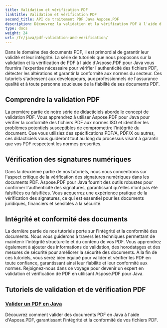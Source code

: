 ```yaml
---
title: Validation et vérification PDF
linktitle: Validation et vérification PDF
second_title: API de traitement PDF Java Aspose.PDF
description: Découvrez la validation et la vérification PDF à l'aide d'Aspose.PDF pour Java. Assurez l'intégrité et la conformité des documents grâce à nos didacticiels complets.
type: docs
weight: 24
url: /fr/java/pdf-validation-and-verification/
---
```


Dans le domaine des documents PDF, il est primordial de garantir leur validité et leur intégrité. La série de tutoriels que nous proposons sur la validation et la vérification de PDF à l'aide d'Aspose.PDF pour Java vous fournira l'expertise nécessaire pour vérifier l'authenticité des fichiers PDF, détecter les altérations et garantir la conformité aux normes du secteur. Ces tutoriels s'adressent aux développeurs, aux professionnels de l'assurance qualité et à toute personne soucieuse de la fiabilité de ses documents PDF.

## Comprendre la validation PDF

La première partie de notre série de didacticiels aborde le concept de validation PDF. Vous apprendrez à utiliser Aspose.PDF pour Java pour vérifier la conformité des fichiers PDF aux normes ISO et identifier les problèmes potentiels susceptibles de compromettre l'intégrité du document. Que vous utilisiez des spécifications PDF/A, PDF/X ou autres, ces didacticiels vous guideront tout au long du processus visant à garantir que vos PDF respectent les normes prescrites.

## Vérification des signatures numériques

Dans la deuxième partie de nos tutoriels, nous nous concentrons sur l'aspect critique de la vérification des signatures numériques dans les documents PDF. Aspose.PDF pour Java fournit des outils robustes pour confirmer l'authenticité des signatures, garantissant qu'elles n'ont pas été falsifiées ou falsifiées. Vous acquerrez une expérience pratique de la vérification des signatures, ce qui est essentiel pour les documents juridiques, financiers et sensibles à la sécurité.

## Intégrité et conformité des documents

La dernière partie de nos tutoriels porte sur l'intégrité et la conformité des documents. Nous vous guiderons à travers les techniques permettant de maintenir l'intégrité structurelle et du contenu de vos PDF. Vous apprendrez également à ajouter des informations de validation, des horodatages et des mesures de sécurité pour améliorer la sécurité des documents. À la fin de ces tutoriels, vous serez bien équipé pour valider et vérifier les PDF en toute confiance, garantissant ainsi leur fiabilité et leur conformité aux normes. Rejoignez-nous dans ce voyage pour devenir un expert en validation et vérification de PDF en utilisant Aspose.PDF pour Java.

## Tutoriels de validation et de vérification PDF
### [Valider un PDF en Java](./validate-pdf-in-java/)
Découvrez comment valider des documents PDF en Java à l'aide d'Aspose.PDF, garantissant l'intégrité et la conformité de vos fichiers PDF.
